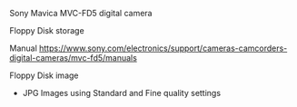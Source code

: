 Sony Mavica MVC-FD5 digital camera

Floppy Disk storage

Manual
https://www.sony.com/electronics/support/cameras-camcorders-digital-cameras/mvc-fd5/manuals

Floppy Disk image
- JPG Images using Standard and Fine quality settings
